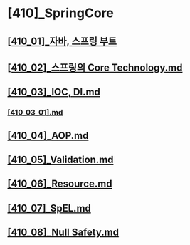 # [410]_SpringCore

## [[410_01]_자바, 스프링 부트](./%5B410_01%5D_%EC%9E%90%EB%B0%94%2C%20%EC%8A%A4%ED%94%84%EB%A7%81%2C%20%EC%8A%A4%ED%94%84%EB%A7%81%20%EB%B6%80%ED%8A%B8.md)
## [[410_02]_스프링의 Core Technology.md](./%5B410_01%5D_%EC%9E%90%EB%B0%94%2C%20%EC%8A%A4%ED%94%84%EB%A7%81%2C%20%EC%8A%A4%ED%94%84%EB%A7%81%20%EB%B6%80%ED%8A%B8.md)
## [[410_03]_IOC, DI.md](./%5B410_03%5D_IOC,%20DI.md)
### [[410_03_01].md](./%5B410_03_01%5D.md)
## [[410_04]_AOP.md](./%5B410_04%5D_AOP.md)
## [[410_05]_Validation.md](./%5B410_05%5D_Validation.md)
## [[410_06]_Resource.md](./%5B410_06%5D_Resource.md)
## [[410_07]_SpEL.md](./%5B410_07%5D_SpEL.md)
## [[410_08]_Null Safety.md](./%5B410_08%5D_Null%20Safety.md)
